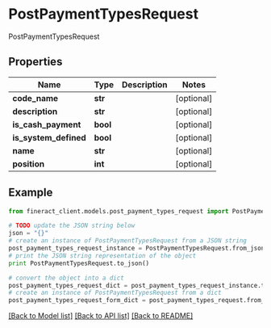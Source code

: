 # PostPaymentTypesRequest

PostPaymentTypesRequest

## Properties

Name | Type | Description | Notes
------------ | ------------- | ------------- | -------------
**code_name** | **str** |  | [optional] 
**description** | **str** |  | [optional] 
**is_cash_payment** | **bool** |  | [optional] 
**is_system_defined** | **bool** |  | [optional] 
**name** | **str** |  | [optional] 
**position** | **int** |  | [optional] 

## Example

```python
from fineract_client.models.post_payment_types_request import PostPaymentTypesRequest

# TODO update the JSON string below
json = "{}"
# create an instance of PostPaymentTypesRequest from a JSON string
post_payment_types_request_instance = PostPaymentTypesRequest.from_json(json)
# print the JSON string representation of the object
print PostPaymentTypesRequest.to_json()

# convert the object into a dict
post_payment_types_request_dict = post_payment_types_request_instance.to_dict()
# create an instance of PostPaymentTypesRequest from a dict
post_payment_types_request_form_dict = post_payment_types_request.from_dict(post_payment_types_request_dict)
```
[[Back to Model list]](../README.md#documentation-for-models) [[Back to API list]](../README.md#documentation-for-api-endpoints) [[Back to README]](../README.md)


